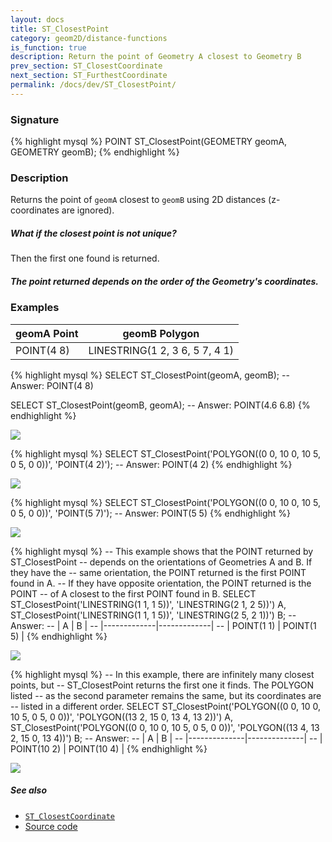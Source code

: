 ```yaml
---
layout: docs
title: ST_ClosestPoint
category: geom2D/distance-functions
is_function: true
description: Return the point of Geometry A closest to Geometry B
prev_section: ST_ClosestCoordinate
next_section: ST_FurthestCoordinate
permalink: /docs/dev/ST_ClosestPoint/
---
```


### Signature

{% highlight mysql %}
POINT ST_ClosestPoint(GEOMETRY geomA, GEOMETRY geomB);
{% endhighlight %}

### Description

Returns the point of `geomA` closest to `geomB` using 2D distances
(z-coordinates are ignored).

<div class="note">
  <h5>What if the closest point is not unique?</h5>
  <p> Then the first one found is returned.</p>
</div>

<div class="note warning">
  <h5>The point returned depends on the order of the Geometry's
  coordinates.</h5>
</div>

### Examples

| geomA Point | geomB Polygon                  |
|-------------|--------------------------------|
| POINT(4 8)  | LINESTRING(1 2, 3 6, 5 7, 4 1) |

{% highlight mysql %}
SELECT  ST_ClosestPoint(geomA, geomB);
-- Answer: POINT(4 8)

SELECT  ST_ClosestPoint(geomB, geomA);
-- Answer: POINT(4.6 6.8)
{% endhighlight %}

<img class="displayed" src="../ST_ClosestPoint_1.png"/>

{% highlight mysql %}
SELECT  ST_ClosestPoint('POLYGON((0 0, 10 0, 10 5, 0 5, 0 0))',
    'POINT(4 2)');
-- Answer: POINT(4 2)
{% endhighlight %}

<img class="displayed" src="../ST_ClosestPoint_2.png"/>

{% highlight mysql %}
SELECT  ST_ClosestPoint('POLYGON((0 0, 10 0, 10 5, 0 5, 0 0))',
    'POINT(5 7)');
-- Answer: POINT(5 5)
{% endhighlight %}

<img class="displayed" src="../ST_ClosestPoint_3.png"/>

{% highlight mysql %}
-- This example shows that the POINT returned by ST_ClosestPoint
-- depends on the orientations of Geometries A and B. If they have the
-- same orientation, the POINT returned is the first POINT found in A.
-- If they have opposite orientation, the POINT returned is the POINT
-- of A closest to the first POINT found in B.
SELECT ST_ClosestPoint('LINESTRING(1 1, 1 5))',
                       'LINESTRING(2 1, 2 5))') A,
       ST_ClosestPoint('LINESTRING(1 1, 1 5))',
                       'LINESTRING(2 5, 2 1))') B;
-- Answer:
-- |      A      |      B      |
-- |-------------|-------------|
-- | POINT(1 1)  | POINT(1 5)  |
{% endhighlight %}

<img class="displayed" src="../ST_ClosestPoint_5.png"/>

{% highlight mysql %}
-- In this example, there are infinitely many closest points, but
-- ST_ClosestPoint returns the first one it finds. The POLYGON listed
-- as the second parameter remains the same, but its coordinates are
-- listed in a different order.
SELECT ST_ClosestPoint('POLYGON((0 0, 10 0, 10 5, 0 5, 0 0))',
                       'POLYGON((13 2, 15 0, 13 4, 13 2))') A,
       ST_ClosestPoint('POLYGON((0 0, 10 0, 10 5, 0 5, 0 0))',
                       'POLYGON((13 4, 13 2, 15 0, 13 4))') B;
-- Answer:
-- |      A       |      B       |
-- |--------------|--------------|
-- | POINT(10 2)  | POINT(10 4)  |
{% endhighlight %}

<img class="displayed" src="../ST_ClosestPoint_4.png"/>

##### See also

* [`ST_ClosestCoordinate`](../ST_ClosestCoordinate)
* <a href="https://github.com/irstv/H2GIS/blob/master/h2spatial-ext/src/main/java/org/h2gis/h2spatialext/function/spatial/distance/ST_ClosestPoint.java" target="_blank">Source code</a>
